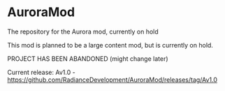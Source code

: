 # AuroraMod
The repository for the Aurora mod, currently on hold

This mod is planned to be a large content mod, but is currently on hold. 

PROJECT HAS BEEN ABANDONED (might change later)

Current release: Av1.0 - https://github.com/RadianceDevelopment/AuroraMod/releases/tag/Av1.0
